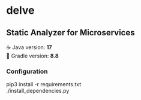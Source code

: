 # delve
## Static Analyzer for Microservices
☕️ Java version: **17**  
🐘 Gradle version: **8.8**
### Configuration
pip3 install -r requirements.txt  
./install_dependencies.py
